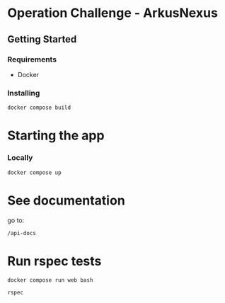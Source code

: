 # Operation Challenge - ArkusNexus

## Getting Started

### Requirements
* Docker

### Installing

```
docker compose build
```

# Starting the app
### Locally
```
docker compose up 
```

# See documentation

go to:

```
/api-docs
```

# Run rspec tests

```
docker compose run web bash
```
```
rspec
```


